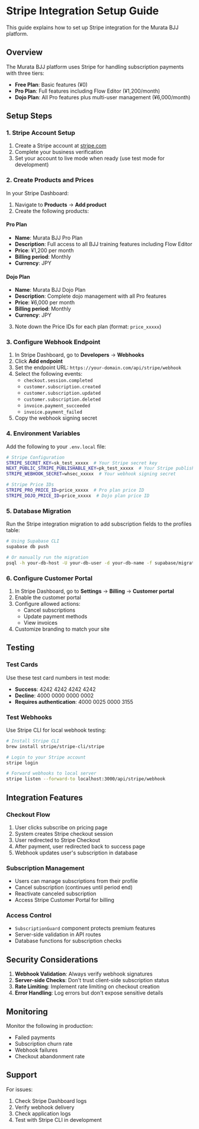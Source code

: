 # Stripe Integration Setup Guide

This guide explains how to set up Stripe integration for the Murata BJJ platform.

## Overview

The Murata BJJ platform uses Stripe for handling subscription payments with three tiers:
- **Free Plan**: Basic features (¥0)
- **Pro Plan**: Full features including Flow Editor (¥1,200/month)
- **Dojo Plan**: All Pro features plus multi-user management (¥6,000/month)

## Setup Steps

### 1. Stripe Account Setup

1. Create a Stripe account at [stripe.com](https://stripe.com)
2. Complete your business verification
3. Set your account to live mode when ready (use test mode for development)

### 2. Create Products and Prices

In your Stripe Dashboard:

1. Navigate to **Products** → **Add product**
2. Create the following products:

#### Pro Plan
- **Name**: Murata BJJ Pro Plan
- **Description**: Full access to all BJJ training features including Flow Editor
- **Price**: ¥1,200 per month
- **Billing period**: Monthly
- **Currency**: JPY

#### Dojo Plan  
- **Name**: Murata BJJ Dojo Plan
- **Description**: Complete dojo management with all Pro features
- **Price**: ¥6,000 per month
- **Billing period**: Monthly
- **Currency**: JPY

3. Note down the Price IDs for each plan (format: `price_xxxxx`)

### 3. Configure Webhook Endpoint

1. In Stripe Dashboard, go to **Developers** → **Webhooks**
2. Click **Add endpoint**
3. Set the endpoint URL: `https://your-domain.com/api/stripe/webhook`
4. Select the following events:
   - `checkout.session.completed`
   - `customer.subscription.created`
   - `customer.subscription.updated`
   - `customer.subscription.deleted`
   - `invoice.payment_succeeded`
   - `invoice.payment_failed`
5. Copy the webhook signing secret

### 4. Environment Variables

Add the following to your `.env.local` file:

```bash
# Stripe Configuration
STRIPE_SECRET_KEY=sk_test_xxxxx  # Your Stripe secret key
NEXT_PUBLIC_STRIPE_PUBLISHABLE_KEY=pk_test_xxxxx  # Your Stripe publishable key
STRIPE_WEBHOOK_SECRET=whsec_xxxxx  # Your webhook signing secret

# Stripe Price IDs
STRIPE_PRO_PRICE_ID=price_xxxxx  # Pro plan price ID
STRIPE_DOJO_PRICE_ID=price_xxxxx  # Dojo plan price ID
```

### 5. Database Migration

Run the Stripe integration migration to add subscription fields to the profiles table:

```bash
# Using Supabase CLI
supabase db push

# Or manually run the migration
psql -h your-db-host -U your-db-user -d your-db-name -f supabase/migrations/002_stripe_integration.sql
```

### 6. Configure Customer Portal

1. In Stripe Dashboard, go to **Settings** → **Billing** → **Customer portal**
2. Enable the customer portal
3. Configure allowed actions:
   - Cancel subscriptions
   - Update payment methods
   - View invoices
4. Customize branding to match your site

## Testing

### Test Cards

Use these test card numbers in test mode:
- **Success**: 4242 4242 4242 4242
- **Decline**: 4000 0000 0000 0002
- **Requires authentication**: 4000 0025 0000 3155

### Test Webhooks

Use Stripe CLI for local webhook testing:

```bash
# Install Stripe CLI
brew install stripe/stripe-cli/stripe

# Login to your Stripe account
stripe login

# Forward webhooks to local server
stripe listen --forward-to localhost:3000/api/stripe/webhook
```

## Integration Features

### Checkout Flow
1. User clicks subscribe on pricing page
2. System creates Stripe checkout session
3. User redirected to Stripe Checkout
4. After payment, user redirected back to success page
5. Webhook updates user's subscription in database

### Subscription Management
- Users can manage subscriptions from their profile
- Cancel subscription (continues until period end)
- Reactivate canceled subscription
- Access Stripe Customer Portal for billing

### Access Control
- `SubscriptionGuard` component protects premium features
- Server-side validation in API routes
- Database functions for subscription checks

## Security Considerations

1. **Webhook Validation**: Always verify webhook signatures
2. **Server-side Checks**: Don't trust client-side subscription status
3. **Rate Limiting**: Implement rate limiting on checkout creation
4. **Error Handling**: Log errors but don't expose sensitive details

## Monitoring

Monitor the following in production:
- Failed payments
- Subscription churn rate
- Webhook failures
- Checkout abandonment rate

## Support

For issues:
1. Check Stripe Dashboard logs
2. Verify webhook delivery
3. Check application logs
4. Test with Stripe CLI in development